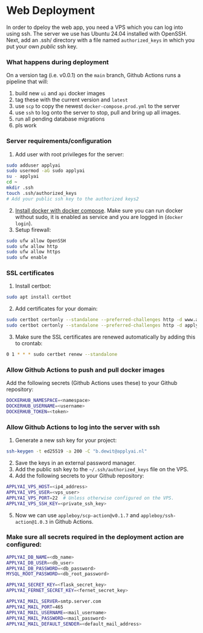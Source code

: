 # Web Deployment

In order to dpeloy the web app, you need a VPS which you can log into using ssh.
The server we use has Ubuntu 24.04 installed with OpenSSH.
Next, add an .ssh/ directory with a file named `authorized_keys` in which you put your own
_public_ ssh key.

### What happens during deployment
On a version tag (i.e. v0.0.1) on the `main` branch, Github Actions runs a pipeline that will:
 1. build new `ui` and `api` docker images
 2. tag these with the current version and `latest`
 3. use `scp` to copy the newest `docker-compose.prod.yml` to the server
 4. use `ssh` to log onto the server to stop, pull and bring up all images.
 5. run all pending database migrations
 6. pls work


### Server requirements/configuration
1. Add user with root privileges for the server:
```bash
sudo adduser applyai
sudo usermod -aG sudo applyai
su - applyai
cd ~
mkdir .ssh
touch .ssh/authorized_keys
# Add your public ssh key to the authorized keys2
```
2. [Install docker with docker compose](https://docs.docker.com/engine/install/ubuntu/). Make sure you can run docker without sudo, it is enabled as service and you are logged in (`docker login`).
3. Setup firewall:
```bash
sudo ufw allow OpenSSH
sudo ufw allow http
sudo ufw allow https
sudo ufw enable
```

### SSL certificates
1. Install certbot:
```bash
sudo apt install certbot
```
2. Add certificates for your domain:
```bash
sudo certbot certonly --standalone --preferred-challenges http -d www.applyai.nl
sudo certbot certonly --standalone --preferred-challenges http -d applyai.nl
```
3. Make sure the SSL certificates are renewed automatically by adding this to crontab:
```bash
0 1 * * * sudo certbet renew --standalone
```


### Allow Github Actions to push and pull docker images
Add the following secrets (Github Actions uses these) to your Github repository:
```bash
DOCKERHUB_NAMESPACE=<namespace>
DOCKERHUB_USERNAME=<username>
DOCKERHUB_TOKEN=<token>
```


### Allow Github Actions to log into the server with ssh
1. Generate a new ssh key for your project:
```bash
ssh-keygen -t ed25519 -a 200 -C "b.dewit@applyai.nl"
```
2. Save the keys in an external password manager.
3. Add the public ssh key to the `~/.ssh/authorized_keys` file on the VPS.
4. Add the following secrets to your Github repository:
```bash
APPLYAI_VPS_HOST=<ip4_address>
APPLYAI_VPS_USER=<vps_user>
APPLYAI_VPS_PORT=22  # Unless otherwise configured on the VPS.
APPLYAI_VPS_SSH_KEY=<private_ssh_key>
```
5. Now we can use `appleboy/scp-action@v0.1.7` and `appleboy/ssh-action@1.0.3` in Github Actions.


### Make sure all secrets required in the deployment action are configured:
```bash
APPLYAI_DB_NAME=<db_name>
APPLYAI_DB_USER=<db_user>
APPLYAI_DB_PASSWORD=<db_password>
MYSQL_ROOT_PASSWORD=<db_root_password>

APPLYAI_SECRET_KEY=<flask_secret_key>
APPLYAI_FERNET_SECRET_KEY=<fernet_secret_key>

APPLYAI_MAIL_SERVER=smtp.server.com
APPLYAI_MAIL_PORT=465
APPLYAI_MAIL_USERNAME=<mail_username>
APPLYAI_MAIL_PASSWORD=<mail_password>
APPLYAI_MAIL_DEFAULT_SENDER=<default_mail_address>
```

